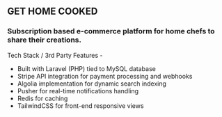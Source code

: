## GET HOME COOKED

### Subscription based e-commerce platform for home chefs to share their creations.

Tech Stack / 3rd Party Features -
- Built with Laravel (PHP) tied to MySQL database
- Stripe API integration for payment processing and webhooks
- Algolia implementation for dynamic search indexing
- Pusher for real-time notifications handling
- Redis for caching
- TailwindCSS for front-end responsive views
